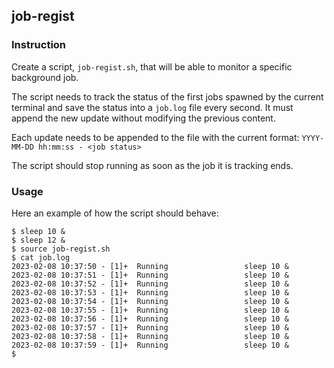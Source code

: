## job-regist

### Instruction

Create a script, `job-regist.sh`, that will be able to monitor a specific background job.

The script needs to track the status of the first jobs spawned by the current terminal and save the status into a `job.log` file every second. It must append the new update without modifying the previous content.

Each update needs to be appended to the file with the current format: `YYYY-MM-DD hh:mm:ss - <job status>`

The script should stop running as soon as the job it is tracking ends.

### Usage

Here an example of how the script should behave:

```console
$ sleep 10 &
$ sleep 12 &
$ source job-regist.sh
$ cat job.log
2023-02-08 10:37:50 - [1]+  Running                 sleep 10 &
2023-02-08 10:37:51 - [1]+  Running                 sleep 10 &
2023-02-08 10:37:52 - [1]+  Running                 sleep 10 &
2023-02-08 10:37:53 - [1]+  Running                 sleep 10 &
2023-02-08 10:37:54 - [1]+  Running                 sleep 10 &
2023-02-08 10:37:55 - [1]+  Running                 sleep 10 &
2023-02-08 10:37:56 - [1]+  Running                 sleep 10 &
2023-02-08 10:37:57 - [1]+  Running                 sleep 10 &
2023-02-08 10:37:58 - [1]+  Running                 sleep 10 &
2023-02-08 10:37:59 - [1]+  Running                 sleep 10 &
$
```
